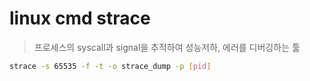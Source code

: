 # linux cmd strace

> 프로세스의 syscall과 signal을 추적하여 성능저하, 에러를 디버깅하는 툴

```sh
strace -s 65535 -f -t -o strace_dump -p [pid]
```
